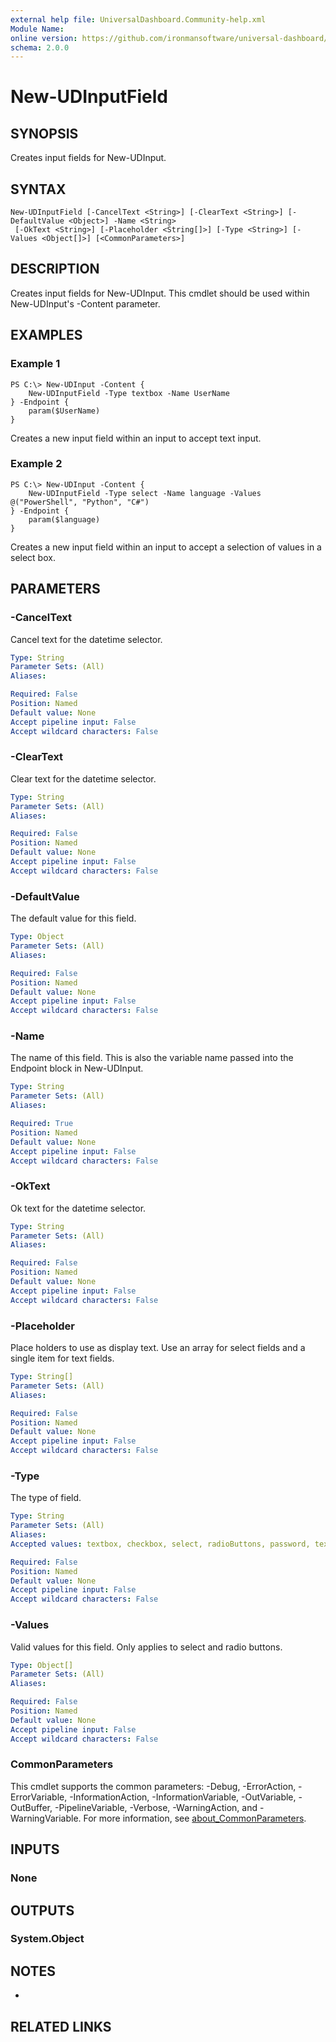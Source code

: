 ```yaml
---
external help file: UniversalDashboard.Community-help.xml
Module Name:
online version: https://github.com/ironmansoftware/universal-dashboard/blob/master/src/UniversalDashboard/Help/New-UDInput.md
schema: 2.0.0
---
```


# New-UDInputField

## SYNOPSIS
Creates input fields for New-UDInput.

## SYNTAX

```
New-UDInputField [-CancelText <String>] [-ClearText <String>] [-DefaultValue <Object>] -Name <String>
 [-OkText <String>] [-Placeholder <String[]>] [-Type <String>] [-Values <Object[]>] [<CommonParameters>]
```

## DESCRIPTION
Creates input fields for New-UDInput.
This cmdlet should be used within New-UDInput's -Content parameter.

## EXAMPLES

### Example 1
```
PS C:\> New-UDInput -Content {
    New-UDInputField -Type textbox -Name UserName 
} -Endpoint {
    param($UserName)
}
```

Creates a new input field within an input to accept text input.

### Example 2
```
PS C:\> New-UDInput -Content {
    New-UDInputField -Type select -Name language -Values @("PowerShell", "Python", "C#")
} -Endpoint {
    param($language)
}
```

Creates a new input field within an input to accept a selection of values in a select box.

## PARAMETERS

### -CancelText
Cancel text for the datetime selector.

```yaml
Type: String
Parameter Sets: (All)
Aliases:

Required: False
Position: Named
Default value: None
Accept pipeline input: False
Accept wildcard characters: False
```

### -ClearText
Clear text for the datetime selector.

```yaml
Type: String
Parameter Sets: (All)
Aliases:

Required: False
Position: Named
Default value: None
Accept pipeline input: False
Accept wildcard characters: False
```

### -DefaultValue
The default value for this field.

```yaml
Type: Object
Parameter Sets: (All)
Aliases:

Required: False
Position: Named
Default value: None
Accept pipeline input: False
Accept wildcard characters: False
```

### -Name
The name of this field.
This is also the variable name passed into the Endpoint block in New-UDInput.

```yaml
Type: String
Parameter Sets: (All)
Aliases:

Required: True
Position: Named
Default value: None
Accept pipeline input: False
Accept wildcard characters: False
```

### -OkText
Ok text for the datetime selector.

```yaml
Type: String
Parameter Sets: (All)
Aliases:

Required: False
Position: Named
Default value: None
Accept pipeline input: False
Accept wildcard characters: False
```

### -Placeholder
Place holders to use as display text.
Use an array for select fields and a single item for text fields.

```yaml
Type: String[]
Parameter Sets: (All)
Aliases:

Required: False
Position: Named
Default value: None
Accept pipeline input: False
Accept wildcard characters: False
```

### -Type
The type of field.

```yaml
Type: String
Parameter Sets: (All)
Aliases:
Accepted values: textbox, checkbox, select, radioButtons, password, textarea, switch, date, file, time, binaryFile

Required: False
Position: Named
Default value: None
Accept pipeline input: False
Accept wildcard characters: False
```

### -Values
Valid values for this field.
Only applies to select and radio buttons.

```yaml
Type: Object[]
Parameter Sets: (All)
Aliases:

Required: False
Position: Named
Default value: None
Accept pipeline input: False
Accept wildcard characters: False
```

### CommonParameters
This cmdlet supports the common parameters: -Debug, -ErrorAction, -ErrorVariable, -InformationAction, -InformationVariable, -OutVariable, -OutBuffer, -PipelineVariable, -Verbose, -WarningAction, and -WarningVariable. For more information, see [about_CommonParameters](http://go.microsoft.com/fwlink/?LinkID=113216).

## INPUTS

### None
## OUTPUTS

### System.Object
## NOTES
*

## RELATED LINKS
